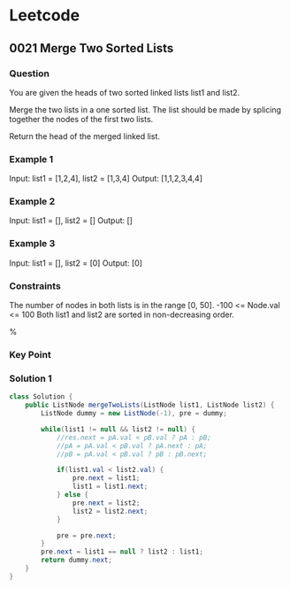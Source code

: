 # Leetcode

## 0021 Merge Two Sorted Lists

### Question

You are given the heads of two sorted linked lists list1 and list2.

Merge the two lists in a one sorted list. The list should be made by splicing together the nodes of the first two lists.

Return the head of the merged linked list.

### Example 1

Input: list1 = [1,2,4], list2 = [1,3,4]
Output: [1,1,2,3,4,4]

### Example 2

Input: list1 = [], list2 = []
Output: []

### Example 3

Input: list1 = [], list2 = [0]
Output: [0]

### Constraints

The number of nodes in both lists is in the range [0, 50].
-100 <= Node.val <= 100
Both list1 and list2 are sorted in non-decreasing order.

%

### Key Point

### Solution 1

```java
class Solution {
    public ListNode mergeTwoLists(ListNode list1, ListNode list2) {
        ListNode dummy = new ListNode(-1), pre = dummy;

        while(list1 != null && list2 != null) {
            //res.next = pA.val < pB.val ? pA : pB;
            //pA = pA.val < pB.val ? pA.next : pA;
            //pB = pA.val < pB.val ? pB : pB.next;

            if(list1.val < list2.val) {
                pre.next = list1;
                list1 = list1.next;
            } else {
                pre.next = list2;
                list2 = list2.next;
            }

            pre = pre.next;
        }
        pre.next = list1 == null ? list2 : list1;
        return dummy.next;
    }
}
```
